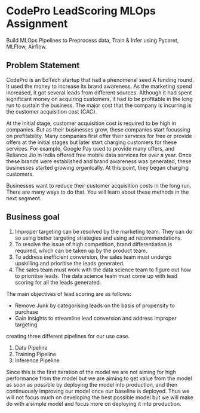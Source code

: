 # CodePro LeadScoring MLOps Assignment
Build MLOps Pipelines to Preprocess data, Train & Infer using Pycaret, MLFlow, Airflow.

## Problem Statement
CodePro is an EdTech startup that had a phenomenal seed A funding round. 
It used the money to increase its brand awareness. As the marketing spend increased, it got several leads from different sources. Although it had spent significant money on acquiring customers, it had to be profitable in the long run to sustain the business. 
The major cost that the company is incurring is the customer acquisition cost (CAC).

At the initial stage, customer acquisition cost is required to be high in companies. But as their businesses grow, these companies start focussing on profitability. Many companies first offer their services for free or provide offers at the initial stages but later start charging customers for these services. For example, Google Pay used to provide many offers, and Reliance Jio in India offered free mobile data services for over a year. Once these brands were established and brand awareness was generated, these businesses started growing organically. At this point, they began charging customers.

Businesses want to reduce their customer acquisition costs in the long run. There are many ways to do that. You will learn about these methods in the next segment.

## Business goal
1. Improper targeting can be resolved by the marketing team. They can do so using better targeting strategies and using ad recommendations.
2. To resolve the issue of high competition, brand differentiation is required, which can be taken up by the product team.
3. To address inefficient conversion, the sales team must undergo upskilling and prioritise the leads generated.
4. The sales team must work with the data science team to figure out how to prioritise leads. The data science team must come up with lead scoring for all the leads generated.

The main objectives of lead scoring are as follows:

- Remove Junk by categorising leads on the basis of propensity to purchase
- Gain insights to streamline lead conversion and address improper targeting

creating three different pipelines for our use case.

1. Data Pipeline
2. Training Pipeline
3. Inference Pipeline

Since this is the first iteration of the model we are not aiming for high performance from the model but we are aiming to get value from the model as soon as possible by deploying the model into production, and then continuously improving our model once our baseline is deployed. Thus we will not focus much on developing the best possible model but we will make do with a simple model and focus more on deploying it into production.


